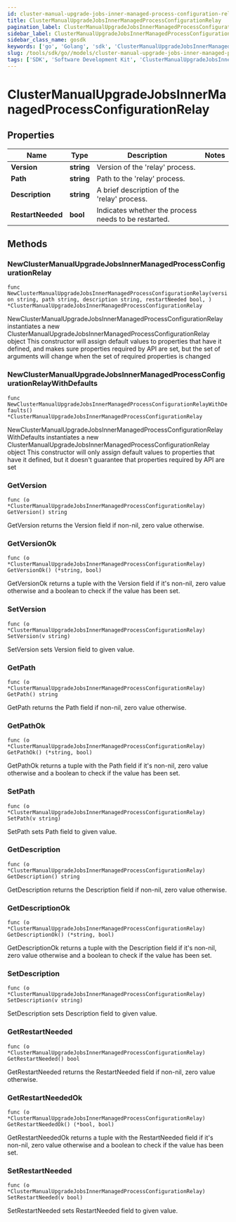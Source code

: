 ```yaml
---
id: cluster-manual-upgrade-jobs-inner-managed-process-configuration-relay
title: ClusterManualUpgradeJobsInnerManagedProcessConfigurationRelay
pagination_label: ClusterManualUpgradeJobsInnerManagedProcessConfigurationRelay
sidebar_label: ClusterManualUpgradeJobsInnerManagedProcessConfigurationRelay
sidebar_class_name: gosdk
keywords: ['go', 'Golang', 'sdk', 'ClusterManualUpgradeJobsInnerManagedProcessConfigurationRelay', 'ClusterManualUpgradeJobsInnerManagedProcessConfigurationRelay'] 
slug: /tools/sdk/go//models/cluster-manual-upgrade-jobs-inner-managed-process-configuration-relay
tags: ['SDK', 'Software Development Kit', 'ClusterManualUpgradeJobsInnerManagedProcessConfigurationRelay', 'ClusterManualUpgradeJobsInnerManagedProcessConfigurationRelay']
---
```


# ClusterManualUpgradeJobsInnerManagedProcessConfigurationRelay

## Properties

Name | Type | Description | Notes
------------ | ------------- | ------------- | -------------
**Version** | **string** | Version of the 'relay' process. | 
**Path** | **string** | Path to the 'relay' process. | 
**Description** | **string** | A brief description of the 'relay' process. | 
**RestartNeeded** | **bool** | Indicates whether the process needs to be restarted. | 

## Methods

### NewClusterManualUpgradeJobsInnerManagedProcessConfigurationRelay

`func NewClusterManualUpgradeJobsInnerManagedProcessConfigurationRelay(version string, path string, description string, restartNeeded bool, ) *ClusterManualUpgradeJobsInnerManagedProcessConfigurationRelay`

NewClusterManualUpgradeJobsInnerManagedProcessConfigurationRelay instantiates a new ClusterManualUpgradeJobsInnerManagedProcessConfigurationRelay object
This constructor will assign default values to properties that have it defined,
and makes sure properties required by API are set, but the set of arguments
will change when the set of required properties is changed

### NewClusterManualUpgradeJobsInnerManagedProcessConfigurationRelayWithDefaults

`func NewClusterManualUpgradeJobsInnerManagedProcessConfigurationRelayWithDefaults() *ClusterManualUpgradeJobsInnerManagedProcessConfigurationRelay`

NewClusterManualUpgradeJobsInnerManagedProcessConfigurationRelayWithDefaults instantiates a new ClusterManualUpgradeJobsInnerManagedProcessConfigurationRelay object
This constructor will only assign default values to properties that have it defined,
but it doesn't guarantee that properties required by API are set

### GetVersion

`func (o *ClusterManualUpgradeJobsInnerManagedProcessConfigurationRelay) GetVersion() string`

GetVersion returns the Version field if non-nil, zero value otherwise.

### GetVersionOk

`func (o *ClusterManualUpgradeJobsInnerManagedProcessConfigurationRelay) GetVersionOk() (*string, bool)`

GetVersionOk returns a tuple with the Version field if it's non-nil, zero value otherwise
and a boolean to check if the value has been set.

### SetVersion

`func (o *ClusterManualUpgradeJobsInnerManagedProcessConfigurationRelay) SetVersion(v string)`

SetVersion sets Version field to given value.


### GetPath

`func (o *ClusterManualUpgradeJobsInnerManagedProcessConfigurationRelay) GetPath() string`

GetPath returns the Path field if non-nil, zero value otherwise.

### GetPathOk

`func (o *ClusterManualUpgradeJobsInnerManagedProcessConfigurationRelay) GetPathOk() (*string, bool)`

GetPathOk returns a tuple with the Path field if it's non-nil, zero value otherwise
and a boolean to check if the value has been set.

### SetPath

`func (o *ClusterManualUpgradeJobsInnerManagedProcessConfigurationRelay) SetPath(v string)`

SetPath sets Path field to given value.


### GetDescription

`func (o *ClusterManualUpgradeJobsInnerManagedProcessConfigurationRelay) GetDescription() string`

GetDescription returns the Description field if non-nil, zero value otherwise.

### GetDescriptionOk

`func (o *ClusterManualUpgradeJobsInnerManagedProcessConfigurationRelay) GetDescriptionOk() (*string, bool)`

GetDescriptionOk returns a tuple with the Description field if it's non-nil, zero value otherwise
and a boolean to check if the value has been set.

### SetDescription

`func (o *ClusterManualUpgradeJobsInnerManagedProcessConfigurationRelay) SetDescription(v string)`

SetDescription sets Description field to given value.


### GetRestartNeeded

`func (o *ClusterManualUpgradeJobsInnerManagedProcessConfigurationRelay) GetRestartNeeded() bool`

GetRestartNeeded returns the RestartNeeded field if non-nil, zero value otherwise.

### GetRestartNeededOk

`func (o *ClusterManualUpgradeJobsInnerManagedProcessConfigurationRelay) GetRestartNeededOk() (*bool, bool)`

GetRestartNeededOk returns a tuple with the RestartNeeded field if it's non-nil, zero value otherwise
and a boolean to check if the value has been set.

### SetRestartNeeded

`func (o *ClusterManualUpgradeJobsInnerManagedProcessConfigurationRelay) SetRestartNeeded(v bool)`

SetRestartNeeded sets RestartNeeded field to given value.



